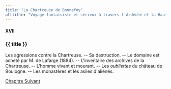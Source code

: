 ```yaml
---
title: "La Chartreuse de Bonnefoy"
alttitle: "Voyage fantaisiste et sérieux à travers l'Ardèche et la Haute-Loire"
---
```


#### XVII

### {{ title }}

<div class="tltr">

Les agressions contre la Chartreuse. -- Sa destruction. -- Le domaine est acheté
par M. de Lafarge (1884). -- L'inventaire des archives de la Chartreuse. --
L'homme vivant et mourant. -- Les _oubliettes_ du château de Boulogne. -- Les
monastères et les asiles d'aliénés.

</div>

<div id="next">

[Chapitre Suivant](18.html)

</div>
